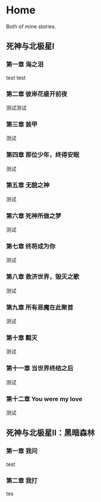 # Home
Both of mine stories.

## 死神与北极星I

### 第一章 海之泪
test test

### 第二章 彼岸花盛开前夜
测试测试

### 第三章 装甲
测试

### 第四章 那位少年，终得安眠
测试

### 第五章 无貌之神
测试

### 第六章 死神所做之梦
测试

### 第七章 终将成为你
测试

### 第八章 救济世界，毁灭之歌
测试

### 第九章 所有恶魔在此聚首
测试

### 第十章 黯灭
测试

### 第十一章 当世界终结之后
测试

### 第十二章 You were my love
测试

## 死神与北极星II：黑暗森林
### 第一章 我问
test

### 第二章 我打
tes

